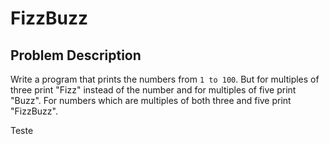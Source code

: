 # FizzBuzz

## Problem Description

Write a program that prints the numbers from `1 to 100`. But for multiples of three
print "Fizz" instead of the number and for multiples of five print "Buzz". For numbers
which are multiples of both three and five print "FizzBuzz".

Teste
